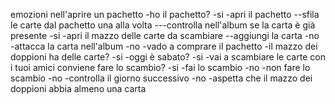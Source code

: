 emozioni nell'aprire un pachetto
-ho il pachetto?
    -si
    -apri il pachetto
    --sfila le carte dal pachetto una alla volta
    ---controlla nell'album se la carta è già presente
        -si
        -apri il mazzo delle carte da scambiare
        --aggiungi la carta
        -no
        -attacca la carta nell'album
    -no
    -vado a comprare il pachetto
-il mazzo dei doppioni ha delle carte?
    -si
        -oggi è sabato?
            -si
                -vai a scambiare le carte con i tuoi amici
                    conviene fare lo scambio?
                        -si
                            -fai lo scambio
                        -no
                            -non fare lo scambio
            -no
                -controlla il giorno successivo
    -no
        -aspetta che il mazzo dei doppioni abbia almeno una carta